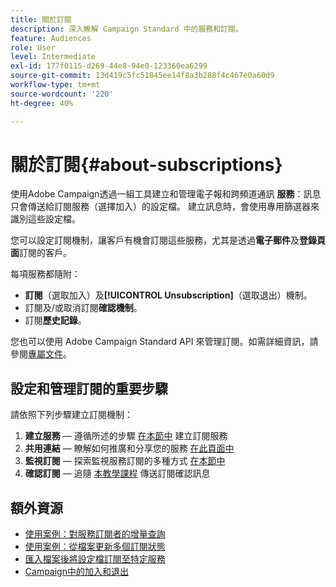 ```yaml
---
title: 關於訂閱
description: 深入瞭解 Campaign Standard 中的服務和訂閱。
feature: Audiences
role: User
level: Intermediate
exl-id: 177f0115-d269-44e8-94e0-123360ea6299
source-git-commit: 13d419c5fc51845ee14f8a3b288f4c467e0a60d9
workflow-type: tm+mt
source-wordcount: '220'
ht-degree: 40%

---
```


# 關於訂閱{#about-subscriptions}

使用Adobe Campaign透過一組工具建立和管理電子報和跨頻道通訊 **服務**：訊息只會傳送給訂閱服務（選擇加入）的設定檔。 建立訊息時，會使用專用篩選器來識別這些設定檔。

您可以設定訂閱機制，讓客戶有機會訂閱這些服務，尤其是透過&#x200B;**電子郵件**&#x200B;及&#x200B;**登錄頁面**&#x200B;訂閱的客戶。

每項服務都隨附：

* **訂閱**（選取加入）及&#x200B;**[!UICONTROL Unsubscription]**（選取退出）機制。
* 訂閱及/或取消訂閱&#x200B;**確認機制**。
* 訂閱&#x200B;**歷史記錄**。

您也可以使用 Adobe Campaign Standard API 來管理訂閱。如需詳細資訊，請參閱[專屬文件](../../api/using/creating-a-service.md)。

## 設定和管理訂閱的重要步驟

請依照下列步驟建立訂閱機制：

1. **建立服務**  — 遵循所述的步驟 [在本節中](../../audiences/using/creating-a-service.md) 建立訂閱服務
1. **共用連結**  — 瞭解如何推廣和分享您的服務 [在此頁面中](../../audiences/using/promoting-a-service.md)
1. **監視訂閱**  — 探索監視服務訂閱的多種方式 [在本節中](../../audiences/using/monitoring-subscriptions.md)
1. **確認訂閱**  — 追隨 [本教學課程](../../audiences/using/confirming-subscription-to-a-service.md) 傳送訂閱確認訊息

## 額外資源

* [使用案例：對服務訂閱者的增量查詢](../../automating/using/incremental-query-on-subscribers.md)
* [使用案例：從檔案更新多個訂閱狀態](../../automating/using/updating-subscriptions-from-file.md)
* [匯入檔案後將設定檔訂閱至特定服務](../../automating/using/subscribing-profiles-from-file.md)
* [Campaign中的加入和退出](../../audiences/using/about-opt-in-and-opt-out-in-campaign.md)
